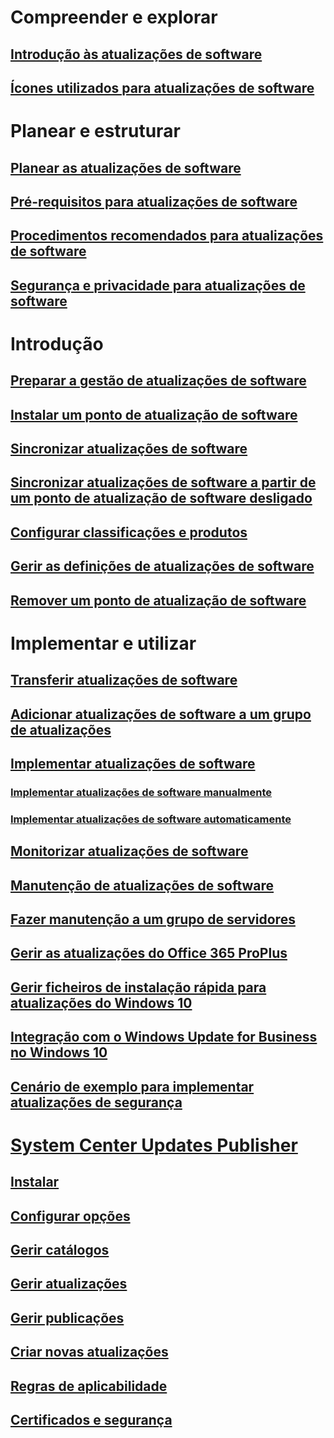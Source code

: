 # Compreender e explorar
## [Introdução às atualizações de software](understand/software-updates-introduction.md)
## [Ícones utilizados para atualizações de software](understand/software-updates-icons.md)

# Planear e estruturar
## [Planear as atualizações de software](plan-design/plan-for-software-updates.md)
## [Pré-requisitos para atualizações de software](plan-design/prerequisites-for-software-updates.md)
## [Procedimentos recomendados para atualizações de software](plan-design/software-updates-best-practices.md)
## [Segurança e privacidade para atualizações de software](plan-design/security-and-privacy-for-software-updates.md)

# Introdução
## [Preparar a gestão de atualizações de software](get-started/prepare-for-software-updates-management.md)
## [Instalar um ponto de atualização de software](get-started/install-a-software-update-point.md)
## [Sincronizar atualizações de software](get-started/synchronize-software-updates.md)
## [Sincronizar atualizações de software a partir de um ponto de atualização de software desligado](get-started/synchronize-software-updates-disconnected.md)
## [Configurar classificações e produtos](get-started/configure-classifications-and-products.md)
## [Gerir as definições de atualizações de software](get-started/manage-settings-for-software-updates.md)
## [Remover um ponto de atualização de software](get-started/remove-a-software-update-point.md)

# Implementar e utilizar
## [Transferir atualizações de software](deploy-use/download-software-updates.md)

## [Adicionar atualizações de software a um grupo de atualizações](deploy-use/add-software-updates-to-an-update-group.md)
## [Implementar atualizações de software](deploy-use/deploy-software-updates.md)
### [Implementar atualizações de software manualmente](deploy-use/manually-deploy-software-updates.md)
### [Implementar atualizações de software automaticamente](deploy-use/automatically-deploy-software-updates.md)

## [Monitorizar atualizações de software](deploy-use/monitor-software-updates.md)
## [Manutenção de atualizações de software](deploy-use/software-updates-maintenance.md)
## [Fazer manutenção a um grupo de servidores](deploy-use/service-a-server-group.md)
## [Gerir as atualizações do Office 365 ProPlus](deploy-use/manage-office-365-proplus-updates.md)
## [Gerir ficheiros de instalação rápida para atualizações do Windows 10](deploy-use/manage-express-installation-files-for-windows-10-updates.md)
## [Integração com o Windows Update for Business no Windows 10](deploy-use/integrate-windows-update-for-business-windows-10.md)
## [Cenário de exemplo para implementar atualizações de segurança](deploy-use/example-scenario-deploy-monitor-monthly-security-updates.md)

# [System Center Updates Publisher](tools/updates-publisher.md)
## [Instalar](tools/install-updates-publisher.md)
## [Configurar opções](tools/updates-publisher-options.md)
## [Gerir catálogos](tools/updates-publisher-catalogs.md)
## [Gerir atualizações](tools/manage-updates-with-updates-publisher.md)
## [Gerir publicações](tools/updates-publisher-publications.md)
## [Criar novas atualizações](tools/create-updates-with-updates-publisher.md)
## [Regras de aplicabilidade](tools/updates-publisher-applicability-rules.md)
## [Certificados e segurança](tools/updates-publisher-security.md)

